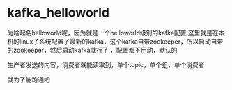 # kafka_helloworld

为啥起名helloworld呢，因为就是一个helloworld级别的kafka配置
这里就是在本机的linux子系统配置了最新的kafka，这个kafka自带zookeeper，所以启动自带的zookeeper，然后启动kafka就行了 ，配置都不用动，默认的

生产者发送的内容，消费者就能读取到，单个topic，单个组，单个消费者

就为了能跑通吧
